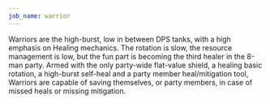 ```yaml
---
job_name: warrior
---
```

Warriors are the high-burst, low in between DPS tanks, with a high emphasis on Healing mechanics. The rotation is slow, the resource management is low, but the fun part is becoming the third healer in the 8-man party. Armed with the only party-wide flat-value shield, a healing basic rotation, a high-burst self-heal and a party member heal/mitigation tool, Warriors are capable of saving themselves, or party members, in case of missed heals or missing mitigation.